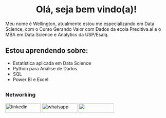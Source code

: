 <h1 align="center">Olá, seja bem vindo(a)! </h1>

   
   Meu nome é Wellington, atualmente estou me especializando em Data Science, com o Curso Gerando Valor com Dados da ecola Preditiva.ai e o MBA em Data Science e Analytics da USP/Esalq.
   

## Estou aprendendo sobre:

- Estatística aplicada em Data Science
- Python para Análise de Dados
- SQL
- Power BI e Excel

  
##

<h3 align="left"> Networking </h3>
   
  
 <a href="https://www.linkedin.com/in/ton-cruz/" target="blank"><img align="center" src="https://img.shields.io/badge/LinkedIn-0077B5?style=for-the-badge&logo=linkedin&logoColor=white" alt="linkedin" height="30" width="110" /></a>
<a href="https://api.whatsapp.com/send?phone=5515996938429" target="blank"><img align="center" src="https://img.shields.io/badge/WhatsApp-25D366?style=for-the-badge&logo=whatsapp&logoColor=white" alt="whatsapp" height="30" width="110" /></a>
[<img src="https://img.shields.io/badge/Gmail-D14836?style=for-the-badge&logo=gmail&logoColor=white" height="30" width="110" align ="center">](mailto:marcelinoc.wellington@gmail.com)

